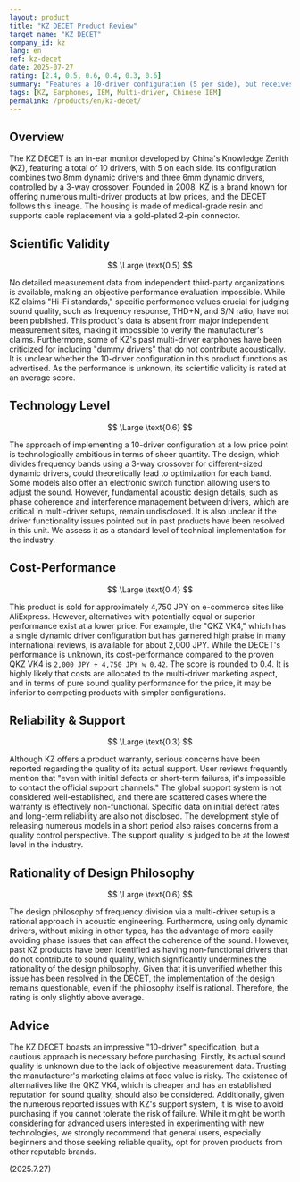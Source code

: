 ```yaml
---
layout: product
title: "KZ DECET Product Review"
target_name: "KZ DECET"
company_id: kz
lang: en
ref: kz-decet
date: 2025-07-27
rating: [2.4, 0.5, 0.6, 0.4, 0.3, 0.6]
summary: "Features a 10-driver configuration (5 per side), but receives a limited evaluation due to a lack of independent measurement data and reliability concerns, leaving its performance unknown."
tags: [KZ, Earphones, IEM, Multi-driver, Chinese IEM]
permalink: /products/en/kz-decet/
---
```


## Overview

The KZ DECET is an in-ear monitor developed by China's Knowledge Zenith (KZ), featuring a total of 10 drivers, with 5 on each side. Its configuration combines two 8mm dynamic drivers and three 6mm dynamic drivers, controlled by a 3-way crossover. Founded in 2008, KZ is a brand known for offering numerous multi-driver products at low prices, and the DECET follows this lineage. The housing is made of medical-grade resin and supports cable replacement via a gold-plated 2-pin connector.

## Scientific Validity

$$ \Large \text{0.5} $$

No detailed measurement data from independent third-party organizations is available, making an objective performance evaluation impossible. While KZ claims "Hi-Fi standards," specific performance values crucial for judging sound quality, such as frequency response, THD+N, and S/N ratio, have not been published. This product's data is absent from major independent measurement sites, making it impossible to verify the manufacturer's claims. Furthermore, some of KZ's past multi-driver earphones have been criticized for including "dummy drivers" that do not contribute acoustically. It is unclear whether the 10-driver configuration in this product functions as advertised. As the performance is unknown, its scientific validity is rated at an average score.

## Technology Level

$$ \Large \text{0.6} $$

The approach of implementing a 10-driver configuration at a low price point is technologically ambitious in terms of sheer quantity. The design, which divides frequency bands using a 3-way crossover for different-sized dynamic drivers, could theoretically lead to optimization for each band. Some models also offer an electronic switch function allowing users to adjust the sound. However, fundamental acoustic design details, such as phase coherence and interference management between drivers, which are critical in multi-driver setups, remain undisclosed. It is also unclear if the driver functionality issues pointed out in past products have been resolved in this unit. We assess it as a standard level of technical implementation for the industry.

## Cost-Performance

$$ \Large \text{0.4} $$

This product is sold for approximately 4,750 JPY on e-commerce sites like AliExpress. However, alternatives with potentially equal or superior performance exist at a lower price. For example, the "QKZ VK4," which has a single dynamic driver configuration but has garnered high praise in many international reviews, is available for about 2,000 JPY. While the DECET's performance is unknown, its cost-performance compared to the proven QKZ VK4 is `2,000 JPY ÷ 4,750 JPY ≒ 0.42`. The score is rounded to 0.4. It is highly likely that costs are allocated to the multi-driver marketing aspect, and in terms of pure sound quality performance for the price, it may be inferior to competing products with simpler configurations.

## Reliability & Support

$$ \Large \text{0.3} $$

Although KZ offers a product warranty, serious concerns have been reported regarding the quality of its actual support. User reviews frequently mention that "even with initial defects or short-term failures, it's impossible to contact the official support channels." The global support system is not considered well-established, and there are scattered cases where the warranty is effectively non-functional. Specific data on initial defect rates and long-term reliability are also not disclosed. The development style of releasing numerous models in a short period also raises concerns from a quality control perspective. The support quality is judged to be at the lowest level in the industry.

## Rationality of Design Philosophy

$$ \Large \text{0.6} $$

The design philosophy of frequency division via a multi-driver setup is a rational approach in acoustic engineering. Furthermore, using only dynamic drivers, without mixing in other types, has the advantage of more easily avoiding phase issues that can affect the coherence of the sound. However, past KZ products have been identified as having non-functional drivers that do not contribute to sound quality, which significantly undermines the rationality of the design philosophy. Given that it is unverified whether this issue has been resolved in the DECET, the implementation of the design remains questionable, even if the philosophy itself is rational. Therefore, the rating is only slightly above average.

## Advice

The KZ DECET boasts an impressive "10-driver" specification, but a cautious approach is necessary before purchasing. Firstly, its actual sound quality is unknown due to the lack of objective measurement data. Trusting the manufacturer's marketing claims at face value is risky. The existence of alternatives like the QKZ VK4, which is cheaper and has an established reputation for sound quality, should also be considered. Additionally, given the numerous reported issues with KZ's support system, it is wise to avoid purchasing if you cannot tolerate the risk of failure. While it might be worth considering for advanced users interested in experimenting with new technologies, we strongly recommend that general users, especially beginners and those seeking reliable quality, opt for proven products from other reputable brands.

(2025.7.27)
